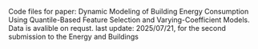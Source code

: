 Code files for paper: Dynamic Modeling of Building Energy Consumption Using Quantile-Based Feature Selection and Varying-Coefficient Models.
Data is avalible on requst.
last update: 2025/07/21, for the second submission to the Energy and Buildings
